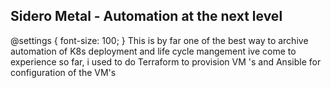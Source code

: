 <h2> Sidero Metal - Automation at the next level </h2>

@settings {
  font-size: 100;
}
This is by far one of the best way to archive automation of K8s deployment and life cycle mangement ive come to experience so far, i used to do Terraform to provision VM 's and Ansible for configuration of the VM's 
